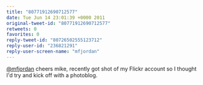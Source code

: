 ```yaml
---
title: "80771912690712577"
date: Tue Jun 14 23:01:39 +0000 2011
original-tweet-id: "80771912690712577"
retweets: 0
favorites: 0
reply-tweet-id: "80726502555123712"
reply-user-id: "236821291"
reply-user-screen-name: "mfjordan"
---
```

<a href="https://twitter.com/mfjordan">@mfjordan</a> cheers mike, recently got shot of my Flickr account so I thought I'd try and kick off with a photoblog.
